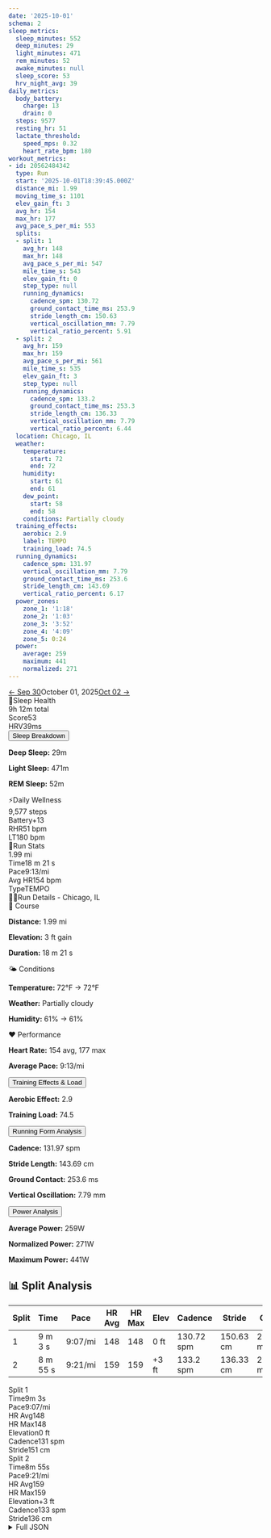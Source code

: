 ```yaml
---
date: '2025-10-01'
schema: 2
sleep_metrics:
  sleep_minutes: 552
  deep_minutes: 29
  light_minutes: 471
  rem_minutes: 52
  awake_minutes: null
  sleep_score: 53
  hrv_night_avg: 39
daily_metrics:
  body_battery:
    charge: 13
    drain: 0
  steps: 9577
  resting_hr: 51
  lactate_threshold:
    speed_mps: 0.32
    heart_rate_bpm: 180
workout_metrics:
- id: 20562484342
  type: Run
  start: '2025-10-01T18:39:45.000Z'
  distance_mi: 1.99
  moving_time_s: 1101
  elev_gain_ft: 3
  avg_hr: 154
  max_hr: 177
  avg_pace_s_per_mi: 553
  splits:
  - split: 1
    avg_hr: 148
    max_hr: 148
    avg_pace_s_per_mi: 547
    mile_time_s: 543
    elev_gain_ft: 0
    step_type: null
    running_dynamics:
      cadence_spm: 130.72
      ground_contact_time_ms: 253.9
      stride_length_cm: 150.63
      vertical_oscillation_mm: 7.79
      vertical_ratio_percent: 5.91
  - split: 2
    avg_hr: 159
    max_hr: 159
    avg_pace_s_per_mi: 561
    mile_time_s: 535
    elev_gain_ft: 3
    step_type: null
    running_dynamics:
      cadence_spm: 133.2
      ground_contact_time_ms: 253.3
      stride_length_cm: 136.33
      vertical_oscillation_mm: 7.79
      vertical_ratio_percent: 6.44
  location: Chicago, IL
  weather:
    temperature:
      start: 72
      end: 72
    humidity:
      start: 61
      end: 61
    dew_point:
      start: 58
      end: 58
    conditions: Partially cloudy
  training_effects:
    aerobic: 2.9
    label: TEMPO
    training_load: 74.5
  running_dynamics:
    cadence_spm: 131.97
    vertical_oscillation_mm: 7.79
    ground_contact_time_ms: 253.6
    stride_length_cm: 143.69
    vertical_ratio_percent: 6.17
  power_zones:
    zone_1: '1:18'
    zone_2: '1:03'
    zone_3: '3:52'
    zone_4: '4:09'
    zone_5: 0:24
  power:
    average: 259
    maximum: 441
    normalized: 271
---
```



<link rel="stylesheet" href="../../../training-data.css">

<div class="navigation-bar"><a href="../09/30" class="nav-button nav-prev">← Sep 30</a><span class="nav-current">October 01, 2025</span><a href="02" class="nav-button nav-next">Oct 02 →</a></div>

<div class="card-container">
<div class="metric-card sleep-card">
<div class="card-header"><span class="card-emoji">🛌</span>Sleep Health</div>
<div class="metric-primary">9h 12m total</div>
<div class="metric-grid">
<div class="metric-item"><span class="metric-label">Score</span><span class="metric-value">53</span></div>
<div class="metric-item"><span class="metric-label">HRV</span><span class="metric-value">39ms</span></div>
</div>
<button class="collapsible">Sleep Breakdown</button>
<div class="collapsible-content">
<p><strong>Deep Sleep:</strong> 29m</p>
<p><strong>Light Sleep:</strong> 471m</p>
<p><strong>REM Sleep:</strong> 52m</p>
</div>
</div>
<div class="metric-card wellness-card">
<div class="card-header"><span class="card-emoji">⚡</span>Daily Wellness</div>
<div class="metric-primary">9,577 steps</div>
<div class="metric-grid"><div class="metric-item"><span class="metric-label">Battery</span><span class="metric-value">+13</span></div><div class="metric-item"><span class="metric-label">RHR</span><span class="metric-value">51 bpm</span></div><div class="metric-item"><span class="metric-label">LT</span><span class="metric-value">180 bpm</span></div></div>
</div>
<div class="metric-card workout-card">
<div class="card-header"><span class="card-emoji">🏃</span>Run Stats</div>
<div class="metric-primary">1.99 mi</div>
<div class="metric-list"><div class="metric-item-full"><span class="metric-label">Time</span><span class="metric-value">18 m 21 s</span></div><div class="metric-item-full"><span class="metric-label">Pace</span><span class="metric-value">9:13/mi</span></div><div class="metric-item-full"><span class="metric-label">Avg HR</span><span class="metric-value">154 bpm</span></div><div class="metric-item-full"><span class="metric-label">Type</span><span class="metric-value">TEMPO</span></div></div>
</div>
<div class="workout-detail-card">
<div class="card-header"><span class="card-emoji">🏃‍♂️</span>Run Details - Chicago, IL</div>
<div class="workout-sections">
<div class="workout-section">
<div class="section-title">📍 Course</div>
<p><strong>Distance:</strong> 1.99 mi</p>
<p><strong>Elevation:</strong> 3 ft gain</p>
<p><strong>Duration:</strong> 18 m 21 s</p>
</div>
<div class="workout-section">
<div class="section-title">🌤️ Conditions</div>
<p><strong>Temperature:</strong> 72°F → 72°F</p>
<p><strong>Weather:</strong> Partially cloudy</p>
<p><strong>Humidity:</strong> 61% → 61%</p>
</div>
<div class="workout-section">
<div class="section-title">❤️ Performance</div>
<p><strong>Heart Rate:</strong> 154 avg, 177 max</p>
<p><strong>Average Pace:</strong> 9:13/mi</p>
</div>
</div>
<button class="collapsible">Training Effects & Load</button>
<div class="collapsible-content">
<p><strong>Aerobic Effect:</strong> 2.9</p>
<p><strong>Training Load:</strong> 74.5</p>
</div>
<button class="collapsible">Running Form Analysis</button>
<div class="collapsible-content">
<p><strong>Cadence:</strong> 131.97 spm</p>
<p><strong>Stride Length:</strong> 143.69 cm</p>
<p><strong>Ground Contact:</strong> 253.6 ms</p>
<p><strong>Vertical Oscillation:</strong> 7.79 mm</p>
</div>
<button class="collapsible">Power Analysis</button>
<div class="collapsible-content">
<p><strong>Average Power:</strong> 259W</p>
<p><strong>Normalized Power:</strong> 271W</p>
<p><strong>Maximum Power:</strong> 441W</p>
</div>
</div>
<div class="splits-section">
<h2>📊 Split Analysis</h2>
<div class="table-container">
<table class="splits-table"><thead><tr><th>Split</th><th>Time</th><th>Pace</th><th>HR Avg</th><th>HR Max</th><th>Elev</th><th>Cadence</th><th>Stride</th><th>GCT</th><th>VO</th></tr></thead><tbody><tr><td>1</td><td>9 m 3 s</td><td>9:07/mi</td><td>148</td><td>148</td><td>0 ft</td><td>130.72 spm</td><td>150.63 cm</td><td>253.9 ms</td><td>7.79 mm</td></tr><tr><td>2</td><td>8 m 55 s</td><td>9:21/mi</td><td>159</td><td>159</td><td>+3 ft</td><td>133.2 spm</td><td>136.33 cm</td><td>253.3 ms</td><td>7.79 mm</td></tr></tbody></table>
<div class="mobile-splits"><div class="mobile-split-card"><div class="mobile-split-header">Split 1</div><div class="mobile-split-row"><span class="mobile-split-label">Time</span><span class="mobile-split-value">9m 3s</span></div><div class="mobile-split-row"><span class="mobile-split-label">Pace</span><span class="mobile-split-value">9:07/mi</span></div><div class="mobile-split-row"><span class="mobile-split-label">HR Avg</span><span class="mobile-split-value">148</span></div><div class="mobile-split-row"><span class="mobile-split-label">HR Max</span><span class="mobile-split-value">148</span></div><div class="mobile-split-row"><span class="mobile-split-label">Elevation</span><span class="mobile-split-value">0 ft</span></div><div class="mobile-split-row"><span class="mobile-split-label">Cadence</span><span class="mobile-split-value">131 spm</span></div><div class="mobile-split-row"><span class="mobile-split-label">Stride</span><span class="mobile-split-value">151 cm</span></div></div><div class="mobile-split-card"><div class="mobile-split-header">Split 2</div><div class="mobile-split-row"><span class="mobile-split-label">Time</span><span class="mobile-split-value">8m 55s</span></div><div class="mobile-split-row"><span class="mobile-split-label">Pace</span><span class="mobile-split-value">9:21/mi</span></div><div class="mobile-split-row"><span class="mobile-split-label">HR Avg</span><span class="mobile-split-value">159</span></div><div class="mobile-split-row"><span class="mobile-split-label">HR Max</span><span class="mobile-split-value">159</span></div><div class="mobile-split-row"><span class="mobile-split-label">Elevation</span><span class="mobile-split-value">+3 ft</span></div><div class="mobile-split-row"><span class="mobile-split-label">Cadence</span><span class="mobile-split-value">133 spm</span></div><div class="mobile-split-row"><span class="mobile-split-label">Stride</span><span class="mobile-split-value">136 cm</span></div></div></div>
</div>
</div>
</div>

<script>
document.addEventListener('DOMContentLoaded', function() {
    var coll = document.getElementsByClassName("collapsible");
    var i;

    for (i = 0; i < coll.length; i++) {
        coll[i].addEventListener("click", function() {
            this.classList.toggle("active");
            var content = this.nextElementSibling;
            if (content.style.maxHeight){
                content.style.maxHeight = null;
            } else {
                content.style.maxHeight = content.scrollHeight + "px";
            } 
        });
    }
});
</script>

<details>
<summary>Full JSON</summary>

```json
{
  "date": "2025-10-01",
  "schema": 2,
  "sleep_metrics": {
    "sleep_minutes": 552,
    "deep_minutes": 29,
    "light_minutes": 471,
    "rem_minutes": 52,
    "awake_minutes": null,
    "sleep_score": 53,
    "hrv_night_avg": 39
  },
  "daily_metrics": {
    "body_battery": {
      "charge": 13,
      "drain": 0
    },
    "steps": 9577,
    "resting_hr": 51,
    "lactate_threshold": {
      "speed_mps": 0.32,
      "heart_rate_bpm": 180
    }
  },
  "workout_metrics": [
    {
      "id": 20562484342,
      "type": "Run",
      "start": "2025-10-01T18:39:45.000Z",
      "distance_mi": 1.99,
      "moving_time_s": 1101,
      "elev_gain_ft": 3,
      "avg_hr": 154,
      "max_hr": 177,
      "avg_pace_s_per_mi": 553,
      "splits": [
        {
          "split": 1,
          "avg_hr": 148,
          "max_hr": 148,
          "avg_pace_s_per_mi": 547,
          "mile_time_s": 543,
          "elev_gain_ft": 0,
          "step_type": null,
          "running_dynamics": {
            "cadence_spm": 130.72,
            "ground_contact_time_ms": 253.9,
            "stride_length_cm": 150.63,
            "vertical_oscillation_mm": 7.79,
            "vertical_ratio_percent": 5.91
          }
        },
        {
          "split": 2,
          "avg_hr": 159,
          "max_hr": 159,
          "avg_pace_s_per_mi": 561,
          "mile_time_s": 535,
          "elev_gain_ft": 3,
          "step_type": null,
          "running_dynamics": {
            "cadence_spm": 133.2,
            "ground_contact_time_ms": 253.3,
            "stride_length_cm": 136.33,
            "vertical_oscillation_mm": 7.79,
            "vertical_ratio_percent": 6.44
          }
        }
      ],
      "location": "Chicago, IL",
      "weather": {
        "temperature": {
          "start": 72,
          "end": 72
        },
        "humidity": {
          "start": 61,
          "end": 61
        },
        "dew_point": {
          "start": 58,
          "end": 58
        },
        "conditions": "Partially cloudy"
      },
      "training_effects": {
        "aerobic": 2.9,
        "label": "TEMPO",
        "training_load": 74.5
      },
      "running_dynamics": {
        "cadence_spm": 131.97,
        "vertical_oscillation_mm": 7.79,
        "ground_contact_time_ms": 253.6,
        "stride_length_cm": 143.69,
        "vertical_ratio_percent": 6.17
      },
      "power_zones": {
        "zone_1": "1:18",
        "zone_2": "1:03",
        "zone_3": "3:52",
        "zone_4": "4:09",
        "zone_5": "0:24"
      },
      "power": {
        "average": 259,
        "maximum": 441,
        "normalized": 271
      }
    }
  ]
}
```
</details>
